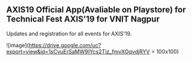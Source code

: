 ## AXIS19 Official App(Avaliable on Playstore) for Technical Fest AXIS'19 for VNIT Nagpur

Updates and registration for all events for AXIS'19.

![image](https://drive.google.com/uc?export=view&id=1sCvuErSaMW9IYcs2Tiz_fmvXOqvdjRYV = 100x100)
